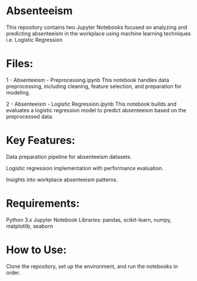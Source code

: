 # Absenteeism
This repository contains two Jupyter Notebooks focused on analyzing and predicting absenteeism in the workplace using machine learning techniques i.e. Logistic Regression

# Files:
1 - Absenteeism - Preprocessing.ipynb
This notebook handles data preprocessing, including cleaning, feature selection, and preparation for modeling.

2 - Absenteeism - Logistic Regression.ipynb
This notebook builds and evaluates a logistic regression model to predict absenteeism based on the preprocessed data.

# Key Features:
Data preparation pipeline for absenteeism datasets.

Logistic regression implementation with performance evaluation.

Insights into workplace absenteeism patterns.

# Requirements:
Python 3.x
Jupyter Notebook
Libraries: pandas, scikit-learn, numpy, matplotlib, seaborn

# How to Use:
Clone the repository, set up the environment, and run the notebooks in order.

